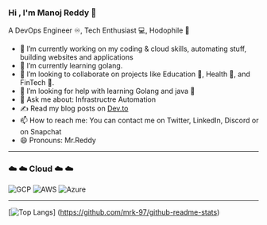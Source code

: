 ### Hi , I'm Manoj Reddy 👋
A DevOps Engineer ♾️, Tech Enthusiast 💻, Hodophile 🚀

- 🔭 I’m currently working on my coding & cloud skills, automating stuff, building websites and applications
- 🌱 I’m currently learning golang.
- 👯 I’m looking to collaborate on projects like Education 🏫, Health 🏥, and FinTech 💱.
- 🤔 I’m looking for help with learning Golang and java 🐍
- 💬 Ask me about:  Infrastructre Automation
- ✍️ Read my blog posts on <a href="https://dev.to/manojreddy">Dev.to</a>
- 📫 How to reach me: You can contact me on Twitter, LinkedIn, Discord or on Snapchat
- 😄 Pronouns: Mr.Reddy

-------------------------------------------------------------------------------------------------------------------------------------------------------------------------

### :cloud: :cloud: Cloud :cloud: :cloud:
![GCP](https://img.shields.io/badge/-GCP-3cba54?style=flat&logo=google-cloud&logoColor=white)
![AWS](https://img.shields.io/badge/-Aws-ff9900?style=flat&logo=amazon-aws&logoColor=red)
![Azure](https://img.shields.io/badge/-Azure-008AD7?style=flat&logo=microsoft-azure&logoColor=white)

-------------------------------------------------------------------------------------------------------------------------------------------------------------------------
[![Top Langs](https://github-readme-stats.vercel.app/api/top-langs/?username=mrk-97&layout=compact)]
(https://github.com/mrk-97/github-readme-stats)

